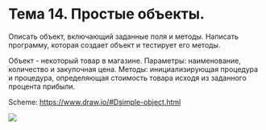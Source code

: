 # Тема 14. Простые объекты.

Описать объект, включающий заданные поля и методы. Написать программу, которая создает объект и тестирует его методы.

Объект - некоторый товар в магазине. Параметры: наименование, количество и закупочная цена. Методы: инициализирующая процедура и процедура, определяющая стоимость товара исходя из заданного процента прибыли.

Scheme: https://www.draw.io/#Dsimple-object.html

![](http://dl2.joxi.net/drive/2016/04/11/0005/0189/340157/57/ef815a4f97.jpg)
